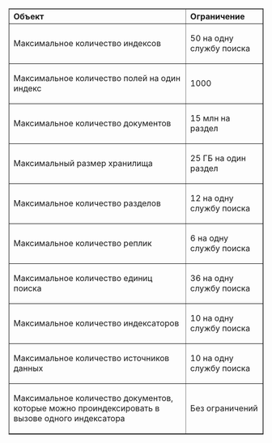 <table cellspacing="0" border="1">
<tr>
  <th align="left" valign="middle">Объект</th>
  <th align="left" valign="middle">Ограничение</th>
</tr>
<tr>
  <td><p>Максимальное количество индексов</p></td>
  <td><p>50&#160;на одну службу поиска</p></td>
</tr>
<tr>
  <td><p>Максимальное количество полей на один индекс</p></td>
  <td><p>1000</p></td>
</tr>
<tr>
  <td><p>Максимальное количество документов</p></td>
  <td><p>15&#160;млн на раздел</p></td>
</tr>
<tr>
  <td><p>Максимальный размер хранилища</p></td>
  <td><p>25&#160;ГБ на один раздел</p></td>
<tr>
  <td><p>Максимальное количество разделов</p></td>
  <td><p>12&#160;на одну службу поиска</p></td>
</tr>
<tr>
  <td><p>Максимальное количество реплик</p></td>
  <td><p>6&#160;на одну службу поиска</p></td>
</tr>
<tr>
  <td><p>Максимальное количество единиц поиска</p></td>
  <td><p>36&#160;на одну службу поиска</p></td>
</tr>
<tr>
  <td><p>Максимальное количество индексаторов</p></td>
  <td><p>10&#160;на одну службу поиска</p></td>
</tr>
<tr>
  <td><p>Максимальное количество источников данных</p></td>
  <td><p>10&#160;на одну службу поиска</p></td>
</tr>
<tr>
  <td><p>Максимальное количество документов, которые можно проиндексировать в вызове одного индексатора</p></td>
  <td><p>Без ограничений</p></td>
</tr>
</table>

<!---HONumber=July15_HO3-->